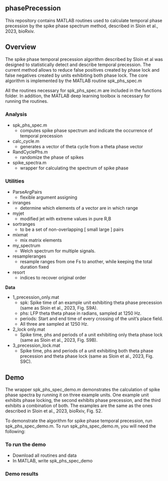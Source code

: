 ## **phasePrecession**

This repository contains MATLAB routines used to calculate temporal phase precession by the spike phase spectrum method, described in Sloin et al., 2023, bioRxiv.
## **Overview**
The spike phase temporal precession algorithm described by Sloin et al was designed to statistically detect and describe temporal precession. The current method allows to reduce false positives created by phase lock and false negatives created by units exhibiting both phase lock.  The core algorithm is implemented by the MATLAB routine spk\_phs\_spec.m

All the routines necessary for spk\_phs\_spec.m are included in the functions folder. In addition, the MATLAB deep learning toolbox is necessary for running the routines.
### **Analysis**
- spk\_phs\_spec.m
  - computes spike phase spectrum and indicate the occurrence of temporal precession
- calc\_cycle.m
  - generates a vector of theta cycle from a theta phase vector
- RandCyclePhs.m
  - randomize the phase of spikes 
- spike\_spectra.m
  - wrapper for calculating the spectrum of spike phase
### **Utilities**
- ParseArgPairs
  - flexible argument assigning
- inranges
  - determine which elements of a vector are in which range
- myjet
  - modified jet with extreme values in pure R,B
- sortranges
  - to be a set of non-overlapping [ small large ] pairs
- mixmat
  - mix matrix elements
- my\_spectrum
  - Welch spectrum for multiple signals. 
- resampleranges
  - resample ranges from one Fs to another, while keeping the total duration fixed
- resort
  - indices to recover original order

**Data**

- 1\_precession\_only.mat
  - spk: Spike time of an example unit exhibiting theta phase precession (same as Sloin et al., 2023, Fig. S9A). 
  - phs: LFP theta theta phase in radians, sampled at 1250 Hz.
  - periods: Start and end time of every crossing of the unit’s place field.
  - All three are sampled at 1250 Hz.
- 2\_lock only.mat
  - Spike time, phs and periods of a unit exhibiting only theta phase lock (same as Sloin et al., 2023, Fig. S9B). 
- 3\_precession\_lock.mat
  - Spike time, phs and periods of a unit exhibiting both theta phase precession and theta phase lock (same as Sloin et al., 2023, Fig. S9C). 
## **Demo** 
The wrapper spk\_phs\_spec\_demo.m demonstrates the calculation of spike phase spectra by running it on three example units. One example unit exhibits phase locking, the second exhibits phase precession, and the third exhibits a combination of both. The examples are the same as the ones described in Sloin et al., 2023, bioRxiv, Fig. S2.

To demonstrate the algorithm for spike phase temporal precession, run spk\_phs\_spec\_demo.m. To run spk\_phs\_spec\_demo.m, you will need the following: 
### To run the demo
- Download all routines and data
- In MATLAB, write spk\_phs\_spec\_demo
### Demo results

